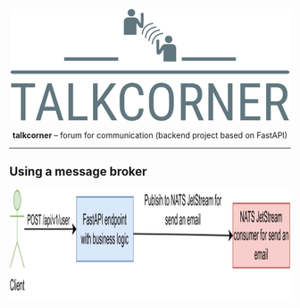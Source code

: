 <p align="center">
    <img height="200" src="resources/talkcorner-logo.png"/>
</p>
<p align="center"><b>talkcorner</b> – forum for communication (backend project based on FastAPI)</p>

---
## Using a message broker
<p align="center">
    <img height="200" src="resources/talkcorner-message-broker.svg"/>
</p>